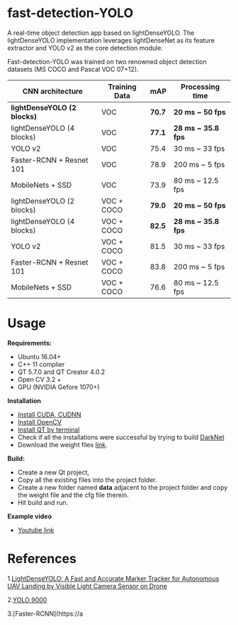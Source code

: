 # fast-detection-YOLO

A real-time object detection app based on lightDenseYOLO. The lightDenseYOLO implementation leverages lightDenseNet as its feature extractor and YOLO v2 as the core detection module.

Fast-detection-YOLO was trained on two renowned object detection datasets (MS COCO and Pascal VOC 07+12).

| CNN architecture               | Training Data  | mAP       | Processing time       |
|---------------------------     |--------------- |---------  |-----------------------|
| **lightDenseYOLO (2 blocks)**  | VOC            | **70.7**  | **20 ms ~ 50 fps**    |
| lightDenseYOLO (4 blocks)      | VOC            | **77.1**  | **28 ms ~ 35.8 fps**  |
| YOLO v2                        | VOC            | 75.4      | 30 ms ~ 33 fps        |
| Faster-RCNN + Resnet 101       | VOC            | 78.9      | 200 ms ~ 5 fps        |
| MobileNets + SSD               | VOC            | 73.9      | 80 ms ~ 12.5 fps      |
| lightDenseYOLO (2 blocks)      | VOC + COCO     | **79.0**  | **20 ms ~ 50 fps**    |
| lightDenseYOLO (4 blocks)      | VOC + COCO     | **82.5**  | **28 ms ~ 35.8 fps**  |
| YOLO v2                        | VOC + COCO     | 81.5      | 30 ms ~ 33 fps        |
| Faster-RCNN + Resnet 101       | VOC + COCO     | 83.8      | 200 ms ~ 5 fps        |
| MobileNets + SSD               | VOC + COCO     | 76.6      | 80 ms ~ 12.5 fps      |

# Usage

**Requirements:**
+ Ubuntu 16.04+
+ C++ 11 complier
+ QT 5.7.0 and QT Creator 4.0.2
+ Open CV 3.2 +
+ GPU (NVIDIA Gefore 1070+)

**Installation**
+ [Install CUDA, CUDNN](http://www.python36.com/how-to-install-tensorflow-gpu-with-cuda-9-2-for-python-on-ubuntu/)
+ [Install OpenCV](http://www.python36.com/how-to-install-tensorflow-gpu-with-cuda-9-2-for-python-on-ubuntu/)
+ [Install QT by terminal](https://wiki.qt.io/Install_Qt_5_on_Ubuntu)
+ Check if all the installations were successful by trying to build [DarkNet](https://github.com/AlexeyAB/darknet)
+ Download the weight files [link](https://www.dropbox.com/s/92mnurujtjtywcr/lightDenseYOLO.zip?dl=0).

**Build:**
+ Create a new Qt project,
+ Copy all the existing files into the project folder. 
+ Create a new folder named **data** adjacent to the project folder and copy the weight file and the cfg file therein.
+ Hit build and run.

**Example video**
+ [Youtube link](https://www.youtube.com/watch?v=XfbD2THhfiY&feature=youtu.be)

# References
1.[LightDenseYOLO: A Fast and Accurate Marker Tracker for Autonomous UAV Landing by Visible Light Camera Sensor on Drone](http://www.mdpi.com/1424-8220/18/6/1703)

2.[YOLO 9000](https://arxiv.org/abs/1612.08242)

3.[Faster-RCNN](https://a